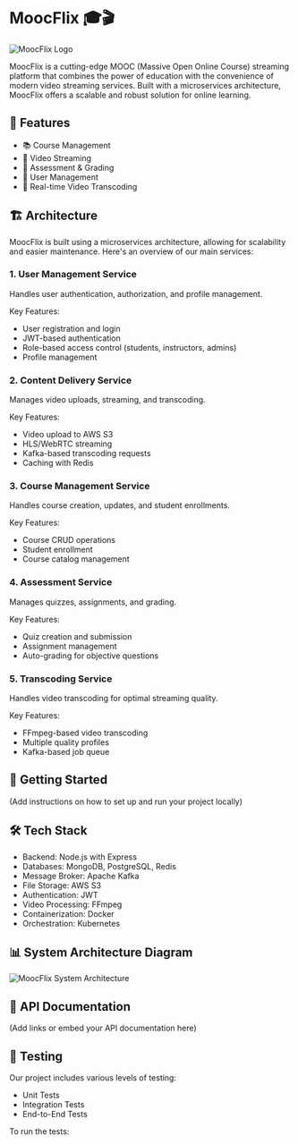 # MoocFlix 🎓🎬

![MoocFlix Logo](path/to/your/logo.png)

MoocFlix is a cutting-edge MOOC (Massive Open Online Course) streaming platform that combines the power of education with the convenience of modern video streaming services. Built with a microservices architecture, MoocFlix offers a scalable and robust solution for online learning.

## 🌟 Features

- 📚 Course Management
- 🎥 Video Streaming
- 📝 Assessment & Grading
- 👤 User Management
- 🔄 Real-time Video Transcoding

## 🏗️ Architecture

MoocFlix is built using a microservices architecture, allowing for scalability and easier maintenance. Here's an overview of our main services:

### 1. User Management Service

Handles user authentication, authorization, and profile management.

Key Features:
- User registration and login
- JWT-based authentication
- Role-based access control (students, instructors, admins)
- Profile management

### 2. Content Delivery Service

Manages video uploads, streaming, and transcoding.

Key Features:
- Video upload to AWS S3
- HLS/WebRTC streaming
- Kafka-based transcoding requests
- Caching with Redis

### 3. Course Management Service

Handles course creation, updates, and student enrollments.

Key Features:
- Course CRUD operations
- Student enrollment
- Course catalog management

### 4. Assessment Service

Manages quizzes, assignments, and grading.

Key Features:
- Quiz creation and submission
- Assignment management
- Auto-grading for objective questions

### 5. Transcoding Service

Handles video transcoding for optimal streaming quality.

Key Features:
- FFmpeg-based video transcoding
- Multiple quality profiles
- Kafka-based job queue

## 🚀 Getting Started

(Add instructions on how to set up and run your project locally)

## 🛠️ Tech Stack

- Backend: Node.js with Express
- Databases: MongoDB, PostgreSQL, Redis
- Message Broker: Apache Kafka
- File Storage: AWS S3
- Authentication: JWT
- Video Processing: FFmpeg
- Containerization: Docker
- Orchestration: Kubernetes

## 📊 System Architecture Diagram

![MoocFlix System Architecture](path/to/architecture/diagram.png)

## 🌈 API Documentation

(Add links or embed your API documentation here)

## 🧪 Testing

Our project includes various levels of testing:

- Unit Tests
- Integration Tests
- End-to-End Tests

To run the tests:
